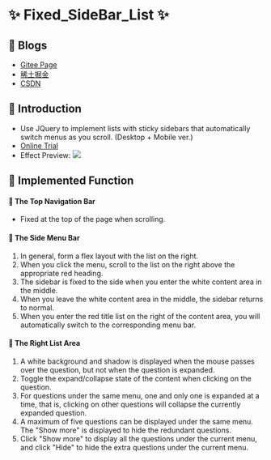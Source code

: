 # ✨ Fixed_SideBar_List ✨

## 🍬 Blogs

- [Gitee Page](https://yuziikuko.gitee.io/articles/02.html)
- [稀土掘金](https://juejin.cn/post/7195477856024494136)
- [CSDN](https://blog.csdn.net/qq_41728543/article/details/128853209?spm=1001.2014.3001.5502)

## 🍮 Introduction

- Use JQuery to implement lists with sticky sidebars that automatically switch menus as you scroll. (Desktop + Mobile ver.)
- [Online Trial](https://codesandbox.io/s/side-menu-collapsable-list-5d9bjb?file=/index.html)
- Effect Preview:
  ![](./AnimateEffect.gif)

## 🍫 Implemented Function

#### 🍩 The Top Navigation Bar

- Fixed at the top of the page when scrolling.

#### 🍩 The Side Menu Bar

1. In general, form a flex layout with the list on the right.
2. When you click the menu, scroll to the list on the right above the appropriate red heading.
3. The sidebar is fixed to the side when you enter the white content area in the middle.
4. When you leave the white content area in the middle, the sidebar returns to normal.
5. When you enter the red title list on the right of the content area, you will automatically switch to the corresponding menu bar.

#### 🍩 The Right List Area

1. A white background and shadow is displayed when the mouse passes over the question, but not when the question is expanded.
2. Toggle the expand/collapse state of the content when clicking on the question.
3. For questions under the same menu, one and only one is expanded at a time, that is, clicking on other questions will collapse the currently expanded question.
4. A maximum of five questions can be displayed under the same menu. The "Show more" is displayed to hide the redundant questions.
5. Click "Show more" to display all the questions under the current menu, and click "Hide" to hide the extra questions under the current menu.
